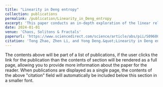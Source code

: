 ```yaml
---
title: "Linearity in Deng entropy"
collection: publications
permalink: /publication/Linearity_in_Deng_entropy
excerpt: 'This paper conducts an in-depth exploration of the linear relationship between Deng entropy and the scale of the frame of discernment (SFOD), and find that the slope is nothing else but the information fractal dimension of mass function. It shows that entropy can not only increase, but also increase in a linear way, leading to the convenience of approximate calculation.'
date: 2024-01-01
venue: 'Chaos, Solitons & Fractals'
paperurl: 'https://www.sciencedirect.com/science/article/abs/pii/S0960077923012900'
citation: 'Tong Zhao, Zhen Li, and Yong Deng.&quot;Linearity in Deng entropy.&quot; <i>Chaos, Solitons & Fractals</i> 178 (2024): 114388.'
---
```


The contents above will be part of a list of publications, if the user clicks the link for the publication than the contents of section will be rendered as a full page, allowing you to provide more information about the paper for the reader. When publications are displayed as a single page, the contents of the above "citation" field will automatically be included below this section in a smaller font.
